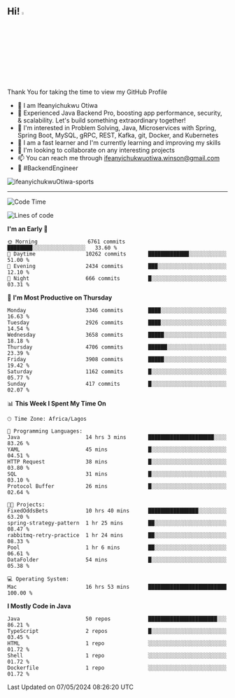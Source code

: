 <!-- BLOG-POST-LIST:START --><!-- BLOG-POST-LIST:END -->

## Hi! <img src="https://media.giphy.com/media/hvRJCLFzcasrR4ia7z/giphy.gif" width="4%"> 

Thank You for taking the time to view my GitHub Profile

- 👋 I am Ifeanyichukwu Otiwa
- 🚀 Experienced Java Backend Pro, boosting app performance, security, & scalability. Let's build something extraordinary together!
- 👀 I'm interested in Problem Solving, Java, Microservices with Spring, Spring Boot, MySQL, gRPC, REST, Kafka, git, Docker, and Kubernetes
- 🌱 I am a fast learner and I'm currently learning and improving my skills
- 💞️ I'm looking to collaborate on any interesting projects
- 📫 You can reach me through ifeanyichukwuotiwa.winson@gmail.com
- 🚀 #BackendEngineer

<p align="left" marginTop="10px"> <img src="https://komarev.com/ghpvc/?username=ifeanyichukwuOtiwa-sports&label=Profile%20views&color=0e75b6&style=for-the-badge" alt="ifeanyichukwuOtiwa-sports" /> </p>

***

<!--START_SECTION:waka-->
![Code Time](http://img.shields.io/badge/Code%20Time-2%2C477%20hrs%2039%20mins-blue)

![Lines of code](https://img.shields.io/badge/From%20Hello%20World%20I%27ve%20Written-5.3%20million%20lines%20of%20code-blue)

**I'm an Early 🐤** 

```text
🌞 Morning                6761 commits        ████████░░░░░░░░░░░░░░░░░   33.60 % 
🌆 Daytime                10262 commits       █████████████░░░░░░░░░░░░   51.00 % 
🌃 Evening                2434 commits        ███░░░░░░░░░░░░░░░░░░░░░░   12.10 % 
🌙 Night                  666 commits         █░░░░░░░░░░░░░░░░░░░░░░░░   03.31 % 
```
📅 **I'm Most Productive on Thursday** 

```text
Monday                   3346 commits        ████░░░░░░░░░░░░░░░░░░░░░   16.63 % 
Tuesday                  2926 commits        ████░░░░░░░░░░░░░░░░░░░░░   14.54 % 
Wednesday                3658 commits        █████░░░░░░░░░░░░░░░░░░░░   18.18 % 
Thursday                 4706 commits        ██████░░░░░░░░░░░░░░░░░░░   23.39 % 
Friday                   3908 commits        █████░░░░░░░░░░░░░░░░░░░░   19.42 % 
Saturday                 1162 commits        █░░░░░░░░░░░░░░░░░░░░░░░░   05.77 % 
Sunday                   417 commits         █░░░░░░░░░░░░░░░░░░░░░░░░   02.07 % 
```


📊 **This Week I Spent My Time On** 

```text
🕑︎ Time Zone: Africa/Lagos

💬 Programming Languages: 
Java                     14 hrs 3 mins       █████████████████████░░░░   83.26 % 
YAML                     45 mins             █░░░░░░░░░░░░░░░░░░░░░░░░   04.51 % 
HTTP Request             38 mins             █░░░░░░░░░░░░░░░░░░░░░░░░   03.80 % 
SQL                      31 mins             █░░░░░░░░░░░░░░░░░░░░░░░░   03.10 % 
Protocol Buffer          26 mins             █░░░░░░░░░░░░░░░░░░░░░░░░   02.64 % 

🐱‍💻 Projects: 
FixedOddsBets            10 hrs 40 mins      ████████████████░░░░░░░░░   63.20 % 
spring-strategy-pattern  1 hr 25 mins        ██░░░░░░░░░░░░░░░░░░░░░░░   08.47 % 
rabbitmq-retry-practice  1 hr 24 mins        ██░░░░░░░░░░░░░░░░░░░░░░░   08.33 % 
Pool                     1 hr 6 mins         ██░░░░░░░░░░░░░░░░░░░░░░░   06.61 % 
DataFolder               54 mins             █░░░░░░░░░░░░░░░░░░░░░░░░   05.38 % 

💻 Operating System: 
Mac                      16 hrs 53 mins      █████████████████████████   100.00 % 
```

**I Mostly Code in Java** 

```text
Java                     50 repos            ██████████████████████░░░   86.21 % 
TypeScript               2 repos             █░░░░░░░░░░░░░░░░░░░░░░░░   03.45 % 
HTML                     1 repo              ░░░░░░░░░░░░░░░░░░░░░░░░░   01.72 % 
Shell                    1 repo              ░░░░░░░░░░░░░░░░░░░░░░░░░   01.72 % 
Dockerfile               1 repo              ░░░░░░░░░░░░░░░░░░░░░░░░░   01.72 % 
```




 Last Updated on 07/05/2024 08:26:20 UTC
<!--END_SECTION:waka-->

<!--
<p align="center">
![trophy](https://github-profile-trophy.vercel.app/?username=ifeanyichukwuOtiwa-sports&theme=onedark) (https://github.com/ryo-ma/github-profile-trophy)
</p>
-->

<!---
ifeanyi-otiwa/ifeanyi-otiwa is a ✨ special ✨ repository because its `README.md` (this file) appears on your GitHub profile.
You can click the Preview link to take a look at your changes.
--->
